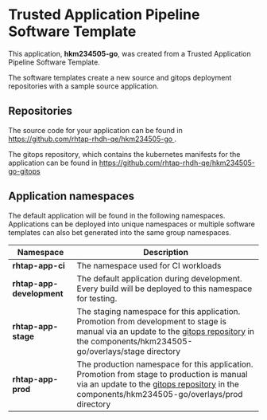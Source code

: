 # Trusted Application Pipeline Software Template

This application, **hkm234505-go**, was created from a Trusted Application Pipeline Software Template.

The software templates create a new source and gitops deployment repositories with a sample source application. 

## Repositories

The source code for your application can be found in [https://github.com/rhtap-rhdh-qe/hkm234505-go ](https://github.com/rhtap-rhdh-qe/hkm234505-go ).
 
The gitops repository, which contains the kubernetes manifests for the application can be found in 
[https://github.com/rhtap-rhdh-qe/hkm234505-go-gitops ](https://github.com/rhtap-rhdh-qe/hkm234505-go-gitops ) 

## Application namespaces 

The default application will be found in the following namespaces. Applications can be deployed into unique namespaces or multiple software templates can also bet generated into the same group namespaces.  

|  Namespace   |  Description   |  
| -------- | -------- |
| **rhtap-app-ci** | The namespace used for CI workloads |
| **rhtap-app-development** | The default application during development. Every build will be deployed to this namespace for testing. |
| **rhtap-app-stage** | The staging namespace for this application. Promotion from development to stage is manual via an update to the [gitops repository](https://github.com/rhtap-rhdh-qe/hkm234505-go-gitops ) in the components/hkm234505-go/overlays/stage directory |
| **rhtap-app-prod** | The production namespace for this application. Promotion from stage to production is manual via an update to the [gitops repository](https://github.com/rhtap-rhdh-qe/hkm234505-go-gitops ) in the components/hkm234505-go/overlays/prod directory |